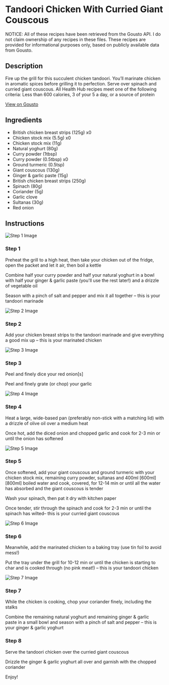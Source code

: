 # Tandoori Chicken With Curried Giant Couscous

NOTICE: All of these recipes have been retrieved from the Gousto API. I do not claim ownership of any recipes in these files. These recipes are provided for informational purposes only, based on publicly available data from Gousto.

## Description

Fire up the grill for this succulent chicken tandoori. You’ll marinate chicken in aromatic spices before grilling it to perfection. Serve over spinach and curried giant couscous. All Health Hub recipes meet one of the following criteria: Less than 600 calories, 3 of your 5 a day, or a source of protein

[View on Gousto](https://www.gousto.co.uk/recipes/cookbook/tandoori-chicken-with-curried-giant-couscous)

## Ingredients

- British chicken breast strips (125g) x0
- Chicken stock mix (5.5g) x0
- Chicken stock mix (11g)
- Natural yoghurt (80g)
- Curry powder (1tbsp)
- Curry powder (0.5tbsp) x0
- Ground turmeric (0.5tsp)
- Giant couscous (130g)
- Ginger & garlic paste (15g)
- British chicken breast strips (250g)
- Spinach (80g)
- Coriander (5g)
- Garlic clove
- Sultanas (30g)
- Red onion

## Instructions

![Step 1 Image](https://production-media.gousto.co.uk/cms/recipe-step-image/step-1-1678380631644-x200.jpg)

### Step 1

Preheat the grill to a high heat, then take your chicken out of the fridge, open the packet and let it air, then boil a kettle

Combine half your curry powder and half your natural yoghurt in a bowl with half your ginger & garlic paste (you'll use the rest later!) and a drizzle of vegetable oil

Season with a pinch of salt and pepper and mix it all together – this is your tandoori marinade

![Step 2 Image](https://production-media.gousto.co.uk/cms/recipe-step-image/step-2-1678380643596-x200.jpg)

### Step 2

Add your chicken breast strips to the tandoori marinade and give everything a good mix up – this is your marinated chicken

![Step 3 Image](https://production-media.gousto.co.uk/cms/recipe-step-image/step-3-1678380654960-x200.jpg)

### Step 3

Peel and finely dice your red onion[s]

Peel and finely grate (or chop) your garlic

![Step 4 Image](https://production-media.gousto.co.uk/cms/recipe-step-image/step-4-1678380662838-x200.jpg)

### Step 4

Heat a large, wide-based pan (preferably non-stick with a matching lid) with a drizzle of olive oil over a medium heat

Once hot, add the diced onion and chopped garlic and cook for 2-3 min or until the onion has softened

![Step 5 Image](https://production-media.gousto.co.uk/cms/recipe-step-image/Step-5-1678380673563-x200.jpg)

### Step 5

Once softened, add your giant couscous and ground turmeric with your chicken stock mix, remaining curry powder, sultanas and 400ml <span class="text-purple">[600ml] </span><span class="text-danger">[800ml] </span>boiled water and cook, covered, for 12-14 min or until all the water has absorbed and the giant couscous is tender

Wash your spinach, then pat it dry with kitchen paper

Once tender, stir through the spinach and cook for 2-3 min or until the spinach has wilted– this is your curried giant couscous

![Step 6 Image](https://production-media.gousto.co.uk/cms/recipe-step-image/step-6-1678380682801-x200.jpg)

### Step 6

Meanwhile, add the marinated chicken to a baking tray (use tin foil to avoid mess!)

Put the tray under the grill for 10-12 min or until the chicken is starting to char and is cooked through (no pink meat!) – this is your tandoori chicken

![Step 7 Image](https://production-media.gousto.co.uk/cms/recipe-step-image/step-7-1678380691141-x200.jpg)

### Step 7

While the chicken is cooking, chop your coriander finely, including the stalks

Combine the remaining natural yoghurt and remaining ginger & garlic paste in a small bowl and season with a pinch of salt and pepper – this is your ginger & garlic yoghurt

### Step 8

Serve the tandoori chicken over the curried giant couscous

Drizzle the ginger & garlic yoghurt all over and garnish with the chopped coriander

Enjoy!


